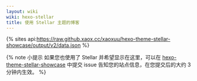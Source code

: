 ```yaml
---
layout: wiki
wiki: hexo-stellar
title: 使用 Stellar 主题的博客
---
```


{% sites api:https://raw.github.xaox.cc/xaoxuu/hexo-theme-stellar-showcase/output/v2/data.json %}

{% note 小提示 如果您也使用了 Stellar 并希望显示在这里，可以在 [hexo-theme-stellar-showcase](https://github.com/xaoxuu/hexo-theme-stellar-showcase/issues) 中提交 issue 告知您的站点信息，在您提交后的大约 3 分钟内生效。 %}
